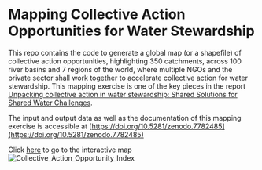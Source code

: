 # Mapping Collective Action Opportunities for Water Stewardship

This repo contains the code to generate a global map (or a shapefile) of collective action opportunities, highlighting 350 catchments, across 100 river basins and 7 regions of the world, where multiple NGOs and the private sector shall work together to accelerate collective action for water stewardship. This mapping exercise is one of the key pieces in the report [Unpacking collective action in water stewardship: Shared Solutions for Shared Water Challenges](https://wwfint.awsassets.panda.org/downloads/unpacking-collective-action-in-water-stewardship.pdf).

The input and output data as well as the documentation of this mapping exercise is accessible at [https://doi.org/10.5281/zenodo.7782485](https://doi.org/10.5281/zenodo.7782485)

Click [here](https://panda.maps.arcgis.com/apps/mapviewer/index.html?webmap=8d5c4bf6c6ff46c1a5c00e0b62e0b821) to go to the interactive map
![Collective_Action_Opportunity_Index](https://user-images.githubusercontent.com/73111463/225402479-cba45c77-64fd-4503-b6cf-3e2dd7f0c7a2.jpg)
